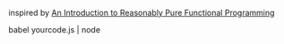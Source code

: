 inspired by [An Introduction to Reasonably Pure Functional Programming](http://www.sitepoint.com/an-introduction-to-reasonably-pure-functional-programming/)

babel yourcode.js | node
